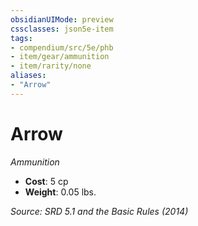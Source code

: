 ```yaml
---
obsidianUIMode: preview
cssclasses: json5e-item
tags:
- compendium/src/5e/phb
- item/gear/ammunition
- item/rarity/none
aliases: 
- "Arrow"
---
```

# Arrow
*Ammunition*  

- **Cost**: 5 cp
- **Weight**: 0.05 lbs.

*Source: SRD 5.1 and the Basic Rules (2014)*